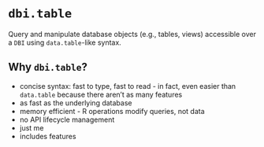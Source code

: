 
<!-- README.md is generated from README.Rmd. Please edit that file -->

# `dbi.table`

Query and manipulate database objects (e.g., tables, views) accessible
over a `DBI` using `data.table`-like syntax.

## Why `dbi.table`?

- concise syntax: fast to type, fast to read - in fact, even easier than
  `data.table` because there aren’t as many features
- as fast as the underlying database
- memory efficient - R operations modify queries, not data
- no API lifecycle management
- just me
- includes features
